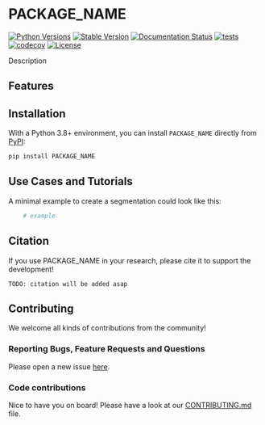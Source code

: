 # PACKAGE_NAME

[![Python Versions](https://img.shields.io/pypi/pyversions/PACKAGE_NAME)](https://pypi.org/project/PACKAGE_NAME/)
[![Stable Version](https://img.shields.io/pypi/v/PACKAGE_NAME?label=stable)](https://pypi.python.org/pypi/PACKAGE_NAME/)
[![Documentation Status](https://readthedocs.org/projects/PACKAGE_NAME/badge/?version=latest)](http://PACKAGE_NAME.readthedocs.io/?badge=latest)
[![tests](https://github.com/BrainLesion/PACKAGE_NAME/actions/workflows/tests.yml/badge.svg)](https://github.com/BrainLesion/PACKAGE_NAME/actions/workflows/tests.yml)
[![codecov](https://codecov.io/gh/BrainLesion/PACKAGE_NAME/graph/badge.svg?token=A7FWUKO9Y4)](https://codecov.io/gh/BrainLesion/PACKAGE_NAME)
[![License](https://img.shields.io/badge/License-Apache%202.0-blue.svg)](https://opensource.org/licenses/Apache-2.0)

Description 
## Features


## Installation

With a Python 3.8+ environment, you can install `PACKAGE_NAME` directly from [PyPI](https://pypi.org/project/brats/):

```bash
pip install PACKAGE_NAME
```


## Use Cases and Tutorials

A minimal example to create a segmentation could look like this:

```python
    # example
```

<!-- For more examples and details please refer to our extensive Notebook tutorials here [NBViewer](https://nbviewer.org/github/BrainLesion/tutorials/blob/main/PACKAGE_NAME/tutorial.ipynb) ([GitHub](https://github.com/BrainLesion/tutorials/blob/main/PACKAGE_NAME/tutorial.ipynb)). For the best experience open the notebook in Colab. -->


## Citation

If you use PACKAGE_NAME in your research, please cite it to support the development!

```
TODO: citation will be added asap
```

## Contributing

We welcome all kinds of contributions from the community!

### Reporting Bugs, Feature Requests and Questions

Please open a new issue [here](https://github.com/BrainLesion/PACKAGE_NAME/issues).

### Code contributions

Nice to have you on board! Please have a look at our [CONTRIBUTING.md](CONTRIBUTING.md) file.
